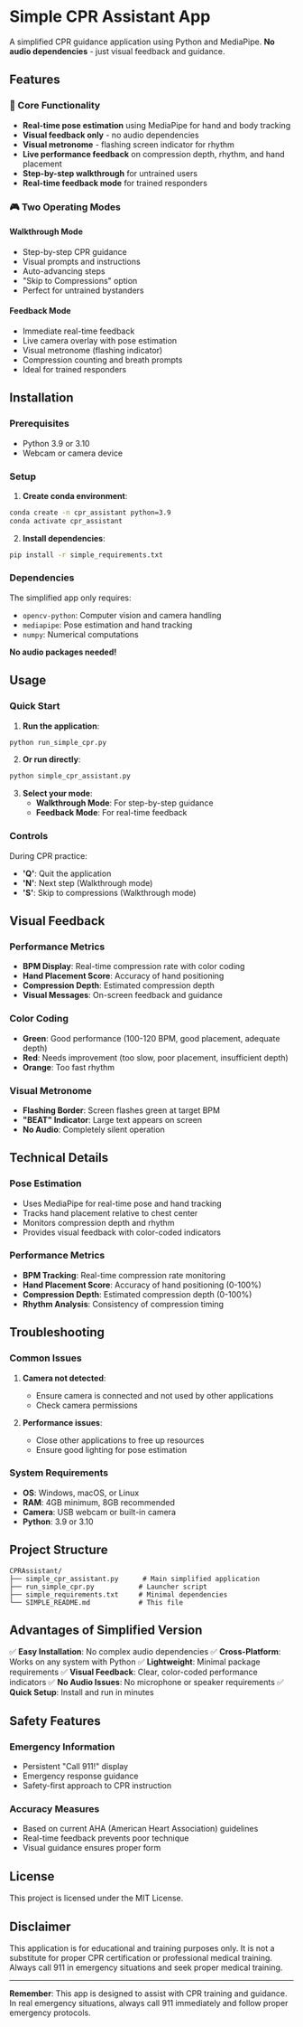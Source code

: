 # Simple CPR Assistant App

A simplified CPR guidance application using Python and MediaPipe. **No audio dependencies** - just visual feedback and guidance.

## Features

### 🎯 Core Functionality
- **Real-time pose estimation** using MediaPipe for hand and body tracking
- **Visual feedback only** - no audio dependencies
- **Visual metronome** - flashing screen indicator for rhythm
- **Live performance feedback** on compression depth, rhythm, and hand placement
- **Step-by-step walkthrough** for untrained users
- **Real-time feedback mode** for trained responders

### 🎮 Two Operating Modes

#### Walkthrough Mode
- Step-by-step CPR guidance
- Visual prompts and instructions
- Auto-advancing steps
- "Skip to Compressions" option
- Perfect for untrained bystanders

#### Feedback Mode
- Immediate real-time feedback
- Live camera overlay with pose estimation
- Visual metronome (flashing indicator)
- Compression counting and breath prompts
- Ideal for trained responders

## Installation

### Prerequisites
- Python 3.9 or 3.10
- Webcam or camera device

### Setup

1. **Create conda environment**:
```bash
conda create -n cpr_assistant python=3.9
conda activate cpr_assistant
```

2. **Install dependencies**:
```bash
pip install -r simple_requirements.txt
```

### Dependencies

The simplified app only requires:
- `opencv-python`: Computer vision and camera handling
- `mediapipe`: Pose estimation and hand tracking
- `numpy`: Numerical computations

**No audio packages needed!**

## Usage

### Quick Start

1. **Run the application**:
```bash
python run_simple_cpr.py
```

2. **Or run directly**:
```bash
python simple_cpr_assistant.py
```

3. **Select your mode**:
   - **Walkthrough Mode**: For step-by-step guidance
   - **Feedback Mode**: For real-time feedback

### Controls

During CPR practice:
- **'Q'**: Quit the application
- **'N'**: Next step (Walkthrough mode)
- **'S'**: Skip to compressions (Walkthrough mode)

## Visual Feedback

### Performance Metrics
- **BPM Display**: Real-time compression rate with color coding
- **Hand Placement Score**: Accuracy of hand positioning
- **Compression Depth**: Estimated compression depth
- **Visual Messages**: On-screen feedback and guidance

### Color Coding
- **Green**: Good performance (100-120 BPM, good placement, adequate depth)
- **Red**: Needs improvement (too slow, poor placement, insufficient depth)
- **Orange**: Too fast rhythm

### Visual Metronome
- **Flashing Border**: Screen flashes green at target BPM
- **"BEAT" Indicator**: Large text appears on screen
- **No Audio**: Completely silent operation

## Technical Details

### Pose Estimation
- Uses MediaPipe for real-time pose and hand tracking
- Tracks hand placement relative to chest center
- Monitors compression depth and rhythm
- Provides visual feedback with color-coded indicators

### Performance Metrics
- **BPM Tracking**: Real-time compression rate monitoring
- **Hand Placement Score**: Accuracy of hand positioning (0-100%)
- **Compression Depth**: Estimated compression depth (0-100%)
- **Rhythm Analysis**: Consistency of compression timing

## Troubleshooting

### Common Issues

1. **Camera not detected**:
   - Ensure camera is connected and not used by other applications
   - Check camera permissions

2. **Performance issues**:
   - Close other applications to free up resources
   - Ensure good lighting for pose estimation

### System Requirements
- **OS**: Windows, macOS, or Linux
- **RAM**: 4GB minimum, 8GB recommended
- **Camera**: USB webcam or built-in camera
- **Python**: 3.9 or 3.10

## Project Structure
```
CPRAssistant/
├── simple_cpr_assistant.py      # Main simplified application
├── run_simple_cpr.py           # Launcher script
├── simple_requirements.txt     # Minimal dependencies
└── SIMPLE_README.md            # This file
```

## Advantages of Simplified Version

✅ **Easy Installation**: No complex audio dependencies
✅ **Cross-Platform**: Works on any system with Python
✅ **Lightweight**: Minimal package requirements
✅ **Visual Feedback**: Clear, color-coded performance indicators
✅ **No Audio Issues**: No microphone or speaker requirements
✅ **Quick Setup**: Install and run in minutes

## Safety Features

### Emergency Information
- Persistent "Call 911!" display
- Emergency response guidance
- Safety-first approach to CPR instruction

### Accuracy Measures
- Based on current AHA (American Heart Association) guidelines
- Real-time feedback prevents poor technique
- Visual guidance ensures proper form

## License

This project is licensed under the MIT License.

## Disclaimer

This application is for educational and training purposes only. It is not a substitute for proper CPR certification or professional medical training. Always call 911 in emergency situations and seek proper medical training.

---

**Remember**: This app is designed to assist with CPR training and guidance. In real emergency situations, always call 911 immediately and follow proper emergency protocols.
